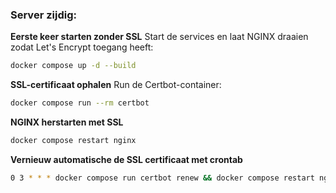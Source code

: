 ### Server zijdig:

**Eerste keer starten zonder SSL**
Start de services en laat NGINX draaien zodat Let's Encrypt toegang heeft:

```sh
docker compose up -d --build
```

**SSL-certificaat ophalen**
Run de Certbot-container:
```sh
docker compose run --rm certbot
```

**NGINX herstarten met SSL**
```sh
docker compose restart nginx
```
**Vernieuw automatische de SSL certificaat met crontab**
```sh
0 3 * * * docker compose run certbot renew && docker compose restart nginx
```

